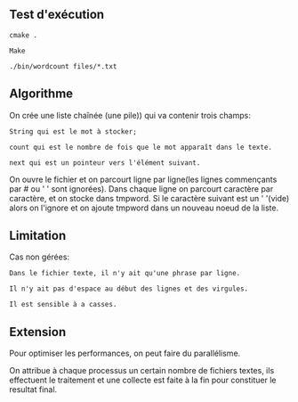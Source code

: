 
## Test d'exécution
```
cmake . 
```

```
Make 
```

```
./bin/wordcount files/*.txt
```
## Algorithme
On crée une liste chaînée (une pile)) qui va contenir trois champs:

	String qui est le mot à stocker;

	count qui est le nombre de fois que le mot apparaît dans le texte.

	next qui est un pointeur vers l'élément suivant.

On ouvre le fichier et on parcourt ligne par ligne(les lignes commençants par # ou ' ' sont ignorées).
Dans chaque ligne on parcourt caractère par caractère, et on stocke dans tmpword.
Si le caractère suivant est un ' '(vide) alors on l'ignore et on ajoute tmpword dans un nouveau noeud de la liste.

## Limitation
Cas non gérées:
	
	Dans le fichier texte, il n'y ait qu'une phrase par ligne.

	Il n'y ait pas d'espace au début des lignes et des virgules.

	Il est sensible à a casses.

## Extension

Pour optimiser les performances, on peut faire du parallélisme.

On attribue à chaque processus un certain nombre de fichiers textes, ils effectuent le traitement et une collecte est faite à la fin pour constituer le resultat final.



